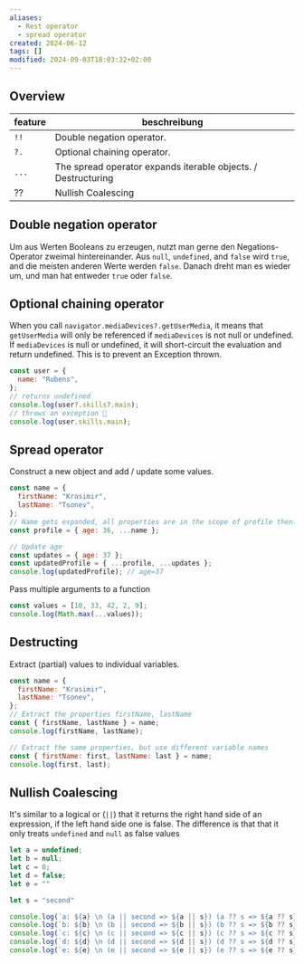 ```yaml
---
aliases:
  - Rest operator
  - spread operator
created: 2024-06-12
tags: []
modified: 2024-09-03T18:03:32+02:00
---
```


## Overview

| feature | beschreibung                                  |
| ------- | --------------------------------------------- |
| `!!`    | Double negation operator.                     |
| `?.`    | Optional chaining operator.                   |
| `...`   | The spread operator expands iterable objects. / Destructuring |
|??| Nullish Coalescing |

## Double negation operator

Um aus Werten Booleans zu erzeugen, nutzt man gerne den Negations-Operator zweimal hintereinander. Aus `null`, `undefined`, and `false` wird `true`, and die meisten anderen Werte werden `false`. Danach dreht man es wieder um, und man hat entweder `true` oder `false`.

## Optional chaining operator

When you call `navigator.mediaDevices?.getUserMedia`, it means that `getUserMedia` will only be referenced if `mediaDevices` is not null or undefined. If `mediaDevices` is null or undefined, it will short-circuit the evaluation and return undefined.
This is to prevent an Exception thrown.

```js
const user = {
  name: "Rubens",
};
// returns undefined
console.log(user?.skills?.main);
// throws an exception 🤮
console.log(user.skills.main);
```

## Spread operator

Construct a new object and add / update some values.

```js
const name = {
  firstName: "Krasimir",
  lastName: "Tsonev",
};
// Name gets expanded, all properties are in the scope of profile then.
const profile = { age: 36, ...name };

// Update age
const updates = { age: 37 };
const updatedProfile = { ...profile, ...updates };
console.log(updatedProfile); // age=37
```

Pass multiple arguments to a function

```js
const values = [10, 33, 42, 2, 9];
console.log(Math.max(...values));
```

## Destructing

Extract (partial) values to individual variables.

```js
const name = {
  firstName: "Krasimir",
  lastName: "Tsonev",
};
// Extract the properties firstName, lastName
const { firstName, lastName } = name;
console.log(firstName, lastName);

// Extract the same properties, but use different variable names
const { firstName: first, lastName: last } = name;
console.log(first, last);
```

## Nullish Coalescing

It's similar to a logical or (`||`) that it returns the right hand side of an expression, if the left hand side one is false. The difference is that that it only treats `undefined` and `null` as false values

```js
let a = undefined;
let b = null;
let c = 0;
let d = false;
let e = ""

let s = "second"

console.log(`a: ${a} \n (a || second => ${a || s}) (a ?? s => ${a ?? s})`)
console.log(`b: ${b} \n (b || second => ${b || s}) (b ?? s => ${b ?? s})`)
console.log(`c: ${c} \n (c || second => ${c || s}) (c ?? s => ${c ?? s})`)
console.log(`d: ${d} \n (d || second => ${d || s}) (d ?? s => ${d ?? s})`)
console.log(`e: ${e} \n (e || second => ${e || s}) (e ?? s => ${e ?? s})`)
```